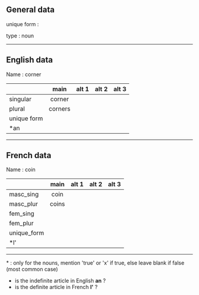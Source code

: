 ## General data

unique form :

type : noun

---

## English data

Name : corner

|             |  main   | alt 1 | alt 2 | alt 3 |
| :---------- | :-----: | :---: | :---: | ----- |
| singular    | corner  |       |       |       |
| plural      | corners |       |       |       |
| unique form |         |       |       |       |
| \*an        |         |       |       |       |

---

## French data

Name : coin

|             | main  | alt 1 | alt 2 | alt 3 |
| :---------- | :---: | :---: | :---: | :---: |
| masc_sing   | coin  |       |       |       |
| masc_plur   | coins |       |       |       |
| fem_sing    |       |       |       |       |
| fem_plur    |       |       |       |       |
| unique_form |       |       |       |       |
| \*l'        |       |       |       |       |

---

\* : only for the nouns, mention 'true' or 'x' if true, else leave blank if false (most common case)

- is the indefinite article in English **an** ?
- is the definite article in French **l'** ?
